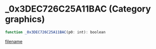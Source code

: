 # _0x3DEC726C25A11BAC (Category graphics)

```js
function _0x3DEC726C25A11BAC(p0: int): boolean
```

[filename](_0x3DEC726C25A11BAC_m.md ':include')